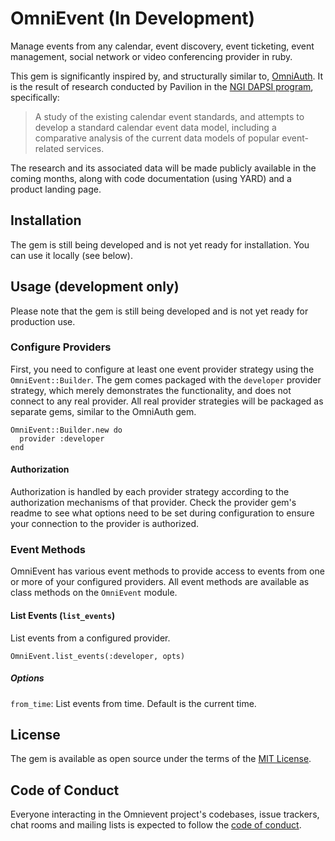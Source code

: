 # OmniEvent (In Development)

Manage events from any calendar, event discovery, event ticketing, event management, social network or video conferencing provider in ruby.

This gem is significantly inspired by, and structurally similar to, [OmniAuth](https://github.com/omniauth/omniauth). It is the result of research conducted by Pavilion in the [NGI DAPSI program](https://dapsi.ngi.eu/), specifically:

> A study of the existing calendar event standards, and attempts to develop a standard calendar event data model, including a comparative analysis of the current data models of popular event-related services.

The research and its associated data will be made publicly available in the coming months, along with code documentation (using YARD) and a product landing page.

## Installation

The gem is still being developed and is not yet ready for installation. You can use it locally (see below).

## Usage (development only)

Please note that the gem is still being developed and is not yet ready for production use.

### Configure Providers

First, you need to configure at least one event provider strategy using the `OmniEvent::Builder`.
The gem comes packaged with the `developer` provider strategy, which merely demonstrates
the functionality, and does not connect to any real provider. All real provider
strategies will be packaged as separate gems, similar to the OmniAuth gem.

```
OmniEvent::Builder.new do
  provider :developer
end
```

#### Authorization

Authorization is handled by each provider strategy according to the authorization
mechanisms of that provider. Check the provider gem's readme to see what options
need to be set during configuration to ensure your connection to the provider
is authorized.

### Event Methods

OmniEvent has various event methods to provide access to events from one or more
of your configured providers. All event methods are available as class methods
on the `OmniEvent` module.

#### List Events (`list_events`)

List events from a configured provider.

```
OmniEvent.list_events(:developer, opts)
```

##### Options

`from_time`: List events from time. Default is the current time.

## License

The gem is available as open source under the terms of the [MIT License](https://opensource.org/licenses/MIT).

## Code of Conduct

Everyone interacting in the Omnievent project's codebases, issue trackers, chat rooms and mailing lists is expected to follow the [code of conduct](https://github.com/paviliondev/omnievent/blob/main/CODE_OF_CONDUCT.md).
